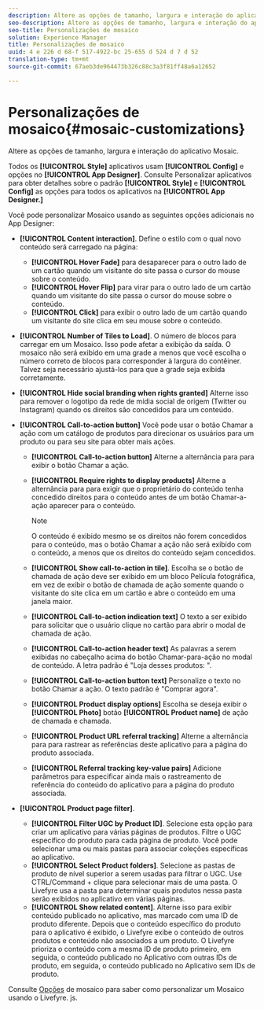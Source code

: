 ```yaml
---
description: Altere as opções de tamanho, largura e interação do aplicativo Mosaic.
seo-description: Altere as opções de tamanho, largura e interação do aplicativo Mosaic.
seo-title: Personalizações de mosaico
solution: Experience Manager
title: Personalizações de mosaico
uuid: 4 e 226 d 68-f 517-4922-bc 25-655 d 524 d 7 d 52
translation-type: tm+mt
source-git-commit: 67aeb3de964473b326c88c3a3f81ff48a6a12652

---
```



# Personalizações de mosaico{#mosaic-customizations}

Altere as opções de tamanho, largura e interação do aplicativo Mosaic.

Todos os **[!UICONTROL Style]** aplicativos usam **[!UICONTROL Config]** e opções no **[!UICONTROL App Designer]**. Consulte Personalizar aplicativos para obter detalhes sobre o padrão **[!UICONTROL Style]** e **[!UICONTROL Config]** as opções para todos os aplicativos na **[!UICONTROL App Designer.]**

Você pode personalizar Mosaico usando as seguintes opções adicionais no App Designer:

* **[!UICONTROL Content interaction]**. Define o estilo com o qual novo conteúdo será carregado na página:

   * **[!UICONTROL Hover Fade]** para desaparecer para o outro lado de um cartão quando um visitante do site passa o cursor do mouse sobre o conteúdo.
   * **[!UICONTROL Hover Flip]** para virar para o outro lado de um cartão quando um visitante do site passa o cursor do mouse sobre o conteúdo.
   * **[!UICONTROL Click]** para exibir o outro lado de um cartão quando um visitante do site clica em seu mouse sobre o conteúdo.

* **[!UICONTROL Number of Tiles to Load]**. O número de blocos para carregar em um Mosaico. Isso pode afetar a exibição da saída. O mosaico não será exibido em uma grade a menos que você escolha o número correto de blocos para corresponder à largura do contêiner. Talvez seja necessário ajustá-los para que a grade seja exibida corretamente.
* **[!UICONTROL Hide social branding when rights granted]** Alterne isso para remover o logotipo da rede de mídia social de origem (Twitter ou Instagram) quando os direitos são concedidos para um conteúdo.

* **[!UICONTROL Call-to-action button]** Você pode usar o botão Chamar a ação com um catálogo de produtos para direcionar os usuários para um produto ou para seu site para obter mais ações.

   * **[!UICONTROL Call-to-action button]** Alterne a alternância para para exibir o botão Chamar a ação.

   * **[!UICONTROL Require rights to display products]** Alterne a alternância para para exigir que o proprietário do conteúdo tenha concedido direitos para o conteúdo antes de um botão Chamar-a-ação aparecer para o conteúdo.

      >[!NOTE]
      >
      >O conteúdo é exibido mesmo se os direitos não forem concedidos para o conteúdo, mas o botão Chamar a ação não será exibido com o conteúdo, a menos que os direitos do conteúdo sejam concedidos.

   * **[!UICONTROL Show call-to-action in tile]**. Escolha se o botão de chamada de ação deve ser exibido em um bloco Película fotográfica, em vez de exibir o botão de chamada de ação somente quando o visitante do site clica em um cartão e abre o conteúdo em uma janela maior.
   * **[!UICONTROL Call-to-action indication text]** O texto a ser exibido para solicitar que o usuário clique no cartão para abrir o modal de chamada de ação.

   * **[!UICONTROL Call-to-action header text]** As palavras a serem exibidas no cabeçalho acima do botão Chamar-para-ação no modal de conteúdo. A letra padrão é &quot;Loja desses produtos: &quot;.

   * **[!UICONTROL Call-to-action button text]** Personalize o texto no botão Chamar a ação. O texto padrão é &quot;Comprar agora&quot;.

   * **[!UICONTROL Product display options]** Escolha se deseja exibir o **[!UICONTROL Photo]** botão **[!UICONTROL Product name]** de ação de chamada e chamada.

   * **[!UICONTROL Product URL referral tracking]** Alterne a alternância para para rastrear as referências deste aplicativo para a página do produto associada.

   * **[!UICONTROL Referral tracking key-value pairs]** Adicione parâmetros para especificar ainda mais o rastreamento de referência do conteúdo do aplicativo para a página do produto associada.

* **[!UICONTROL Product page filter]**.

   * **[!UICONTROL Filter UGC by Product ID]**. Selecione esta opção para criar um aplicativo para várias páginas de produtos. Filtre o UGC específico do produto para cada página de produto. Você pode selecionar uma ou mais pastas para associar coleções específicas ao aplicativo.
   * **[!UICONTROL Select Product folders]**. Selecione as pastas de produto de nível superior a serem usadas para filtrar o UGC. Use CTRL/Command + clique para selecionar mais de uma pasta. O Livefyre usa a pasta para determinar quais produtos nessa pasta serão exibidos no aplicativo em várias páginas.
   * **[!UICONTROL Show related content]**. Alterne isso para exibir conteúdo publicado no aplicativo, mas marcado com uma ID de produto diferente. Depois que o conteúdo específico do produto para o aplicativo é exibido, o Livefyre exibe o conteúdo de outros produtos e conteúdo não associados a um produto. O Livefyre prioriza o conteúdo com a mesma ID de produto primeiro, em seguida, o conteúdo publicado no Aplicativo com outras IDs de produto, em seguida, o conteúdo publicado no Aplicativo sem IDs de produto.

Consulte [Opções](/help/implementation/c-getting-started/c-implementation-process/c-using-livefyre.js-to-create-customize-and-use-apps-on-your-site.md) de mosaico para saber como personalizar um Mosaico usando o Livefyre. js.
